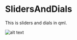 # SlidersAndDials
This is sliders and dials in qml.

![alt text](https://github.com/hiccup1991/SlidersAndDials/QML.png)
